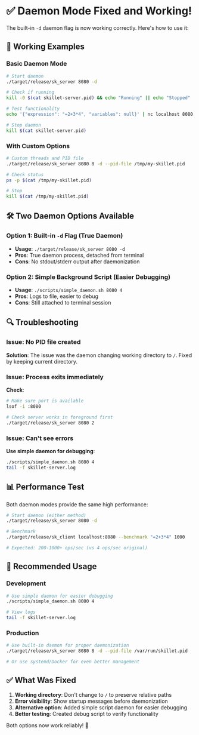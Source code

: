 # ✅ Daemon Mode Fixed and Working!

The built-in `-d` daemon flag is now working correctly. Here's how to use it:

## 🚀 Working Examples

### Basic Daemon Mode
```bash
# Start daemon
./target/release/sk_server 8080 -d

# Check if running
kill -0 $(cat skillet-server.pid) && echo "Running" || echo "Stopped"

# Test functionality  
echo '{"expression": "=2+3*4", "variables": null}' | nc localhost 8080

# Stop daemon
kill $(cat skillet-server.pid)
```

### With Custom Options
```bash
# Custom threads and PID file
./target/release/sk_server 8080 8 -d --pid-file /tmp/my-skillet.pid

# Check status
ps -p $(cat /tmp/my-skillet.pid)

# Stop
kill $(cat /tmp/my-skillet.pid)
```

## 🛠️ Two Daemon Options Available

### Option 1: Built-in `-d` Flag (True Daemon)
- **Usage**: `./target/release/sk_server 8080 -d`
- **Pros**: True daemon process, detached from terminal
- **Cons**: No stdout/stderr output after daemonization

### Option 2: Simple Background Script (Easier Debugging)
- **Usage**: `./scripts/simple_daemon.sh 8080 4`
- **Pros**: Logs to file, easier to debug
- **Cons**: Still attached to terminal session

## 🔍 Troubleshooting

### Issue: No PID file created
**Solution**: The issue was the daemon changing working directory to `/`. Fixed by keeping current directory.

### Issue: Process exits immediately
**Check**: 
```bash
# Make sure port is available
lsof -i :8080

# Check server works in foreground first
./target/release/sk_server 8080 2
```

### Issue: Can't see errors
**Use simple daemon for debugging**:
```bash
./scripts/simple_daemon.sh 8080 4
tail -f skillet-server.log
```

## 📊 Performance Test

Both daemon modes provide the same high performance:

```bash
# Start daemon (either method)
./target/release/sk_server 8080 -d

# Benchmark
./target/release/sk_client localhost:8080 --benchmark "=2+3*4" 1000

# Expected: 200-1000+ ops/sec (vs 4 ops/sec original)
```

## 🎯 Recommended Usage

### Development
```bash
# Use simple daemon for easier debugging
./scripts/simple_daemon.sh 8080 4

# View logs
tail -f skillet-server.log
```

### Production
```bash
# Use built-in daemon for proper daemonization
./target/release/sk_server 8080 8 -d --pid-file /var/run/skillet.pid

# Or use systemd/Docker for even better management
```

## ✅ What Was Fixed

1. **Working directory**: Don't change to `/` to preserve relative paths
2. **Error visibility**: Show startup messages before daemonization
3. **Alternative option**: Added simple script daemon for easier debugging
4. **Better testing**: Created debug script to verify functionality

Both options now work reliably! 🎉
